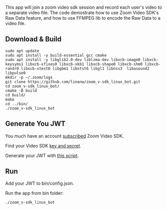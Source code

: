 This app will join a zoom video sdk session and record each user's video to a separate video file. 
The code demostrate how to use Zoom Video SDK's Raw Data feature, and how to use FFMPEG lib to encode the Raw Data to a video file. 

## Download & Build

```
sudo apt update
sudo apt install -y build-essential gcc cmake
sudo apt install -y libglib2.0-dev liblzma-dev libxcb-image0 libxcb-keysyms1 libxcb-xfixes0 libxcb-xkb1 libxcb-shape0 libxcb-shm0 libxcb-randr0 libxcb-xtest0 libgbm1 libxtst6 libgl1 libnss3  libasound2 libpulse0
mkdir -p ~/.zoom/logs
git clone https://github.com/linanw/zoom_v-sdk_linux_bot.git
cd zoom_v-sdk_linux_bot/
cmake -B build
cd build/
make
cd ../bin/
./zoom_v-sdk_linux_bot
```

## Generate You JWT
You much have an account [subscribed](https://marketplace.zoom.us/docs/sdk/video/developer-accounts/) Zoom Video SDK. 

Find your Video SDK [key and secret](https://marketplace.zoom.us/docs/sdk/video/auth/#get-video-sdk-key-and-secret). 

Generate your JWT with [this script](https://gist.github.com/linanw/9144d9bfc84da4076ab5beb04d4f9db1).

## Run 
Add your JWT to bin/config.json.

Run the app from bin folder:
```
./zoom_v-sdk_linux_bot
```
